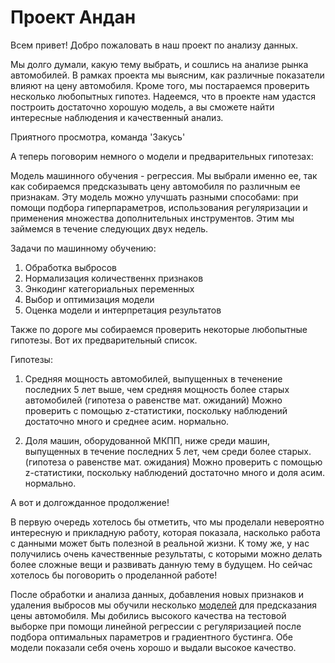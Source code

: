 # Проект Андан

Всем привет! Добро пожаловать в наш проект по анализу данных. 

Мы долго думали, какую тему выбрать, и сошлись на анализе рынка автомобилей. В рамках проекта мы выясним, как различные показатели влияют на цену автомобиля. Кроме того, мы постараемся проверить несколько любопытных гипотез. Надеемся, что в проекте нам удастся построить достаточно хорошую модель, а вы сможете найти интересные наблюдения и качественный анализ.

Приятного просмотра,
команда 'Закусь'


А теперь поговорим немного о модели и предварительных гипотезах: 

Модель машинного обучения - регрессия. Мы выбрали именно ее, так как собираемся предсказывать цену автомобиля по различным ее признакам. Эту модель можно улучшать разными способами: при помощи подбора гиперпараметров, использования регуляризации и применения множества дополнительных инструментов. Этим мы займемся в течение следующих двух недель.

Задачи по машинному обучению:

1) Обработка выбросов
2) Нормализация количественнх признаков
3) Энкодинг категориальных переменных 
4) Выбор и оптимизация модели 
5) Оценка модели и интерпретация результатов


Также по дороге мы собираемся проверить некоторые любопытные гипотезы. Вот их предварительный список. 

Гипотезы: 

1) Средняя мощность автомобилей, выпущенных в теченение последних 5 лет выше, чем средняя мощность более старых автомобилей (гипотеза о равенстве мат. ожиданий)
Можно проверить с помощью z-статистики, поскольку наблюдений достаточно много и среднее асим. нормально. 

2) Доля машин, оборудованной МКПП, ниже среди машин, выпущенных в течение последних 5 лет, чем среди более старых. (гипотеза о равенстве мат. ожидания)
Можно проверить с помощью z-статистики, поскольку наблюдений достаточно много и доля асим. нормально. 

А вот и долгожданное продолжение! 

В первую очередь хотелось бы отметить, что мы проделали невероятно интересную и прикладную работу, которая показала, насколько работа с данными может быть полезной в реальной жизни. К тому же, у нас получились очень качественные результаты, с которыми можно делать более сложные вещи и развивать данную тему в будущем. Но сейчас хотелось бы поговорить о проделанной работе! 

После обработки и анализа данных, добавления новых признаков и удаления выбросов мы обучили несколько [моделей](model) для предсказания цены автомобиля. Мы добились высокого качества на тестовой выборке при помощи линейной регрессии с регуляризацией после подбора оптимальных параметров и градиентного бустинга. Обе модели показали себя очень хорошо и выдали высокое качество.
 
